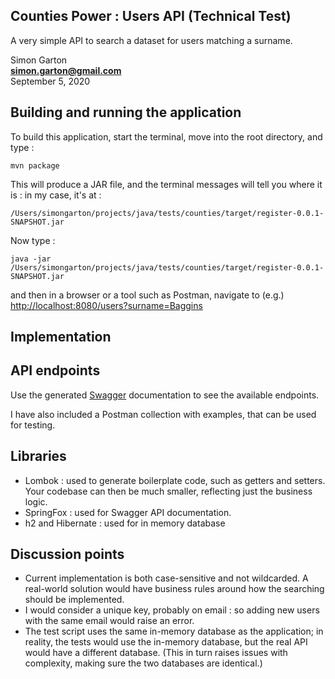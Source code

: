 ## Counties Power : Users API (Technical Test)

A very simple API to search a dataset for users matching a surname.

Simon Garton  
**simon.garton@gmail.com**  
September 5, 2020

## Building and running the application

To build this application, start the terminal, move into the root directory, and type :

```
mvn package 
```

This will produce a JAR file, and the terminal messages will tell you where it is : in my case, it's at :

```
/Users/simongarton/projects/java/tests/counties/target/register-0.0.1-SNAPSHOT.jar
```

Now type :

```
java -jar /Users/simongarton/projects/java/tests/counties/target/register-0.0.1-SNAPSHOT.jar
```

and then in a browser or a tool such as Postman, navigate to (e.g.) [http://localhost:8080/users?surname=Baggins](http://localhost:8080/users?surname=Baggins)

## Implementation

## API endpoints

Use the generated [Swagger](http://localhost:8080/swagger-ui.html) documentation to see the available endpoints.

I have also included a Postman collection with examples, that can be used for testing.

## Libraries

* Lombok : used to generate boilerplate code, such as getters and setters. Your codebase can then be much smaller, reflecting just the business logic.  
* SpringFox : used for Swagger API documentation.  
* h2 and Hibernate : used for in memory database   

## Discussion points

* Current implementation is both case-sensitive and not wildcarded. A real-world solution would have business rules around how the searching should be implemented.
* I would consider a unique key, probably on email : so adding new users with the same email would raise an error.
* The test script uses the same in-memory database as the application; in reality, the tests would use the in-memory database, but the real API would have a different database. (This in turn raises issues with complexity, making sure the two databases are identical.)

